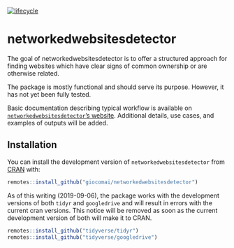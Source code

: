 
<!-- README.md is generated from README.Rmd. Please edit that file -->

[![lifecycle](https://img.shields.io/badge/lifecycle-experimental-orange.svg)](https://www.tidyverse.org/lifecycle/#experimental)

# networkedwebsitesdetector

The goal of networkedwebsitesdetector is to offer a structured approach
for finding websites which have clear signs of common ownership or are
otherwise related.

The package is mostly functional and should serve its purpose. However,
it has not yet been fully tested.

Basic documentation describing typical workflow is available on
[`networkedwebsitesdetector`’s
website](https://giocomai.github.io/networkedwebsitesdetector).
Additional details, use cases, and examples of outputs will be added.

## Installation

You can install the development version of `networkedwebsitesdetector`
from [CRAN](https://CRAN.R-project.org) with:

``` r
remotes::install_github("giocomai/networkedwebsitesdetector")
```

As of this writing (2019-09-06), the package works with the development
versions of both `tidyr` and `googledrive` and will result in errors
with the current cran versions. This notice will be removed as soon as
the current development version of both will make it to CRAN.

``` r
remotes::install_github("tidyverse/tidyr")
remotes::install_github("tidyverse/googledrive")
```
